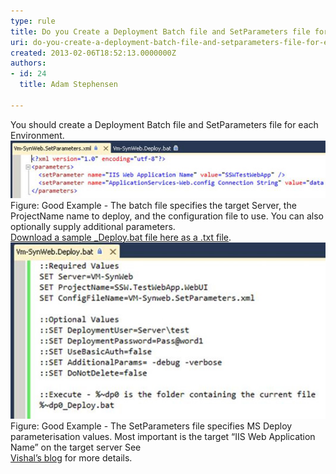 ```yaml
---
type: rule
title: Do you Create a Deployment Batch file and SetParameters file for each Environment?
uri: do-you-create-a-deployment-batch-file-and-setparameters-file-for-each-environment
created: 2013-02-06T18:52:13.0000000Z
authors:
- id: 24
  title: Adam Stephensen

---
```


 
You should create a Deployment Batch file and SetParameters file for each Environment.
 ![](setparameters.jpg)Figure: Good Example - The batch file specifies the target Server, the ProjectName name to deploy, and the configuration file to use. You can also optionally supply additional parameters. <br>      [Download a sample \_Deploy.bat file here as a .txt file](/Documents/DeployBat.txt). ![](batfile.jpg)Figure: Good Example - The SetParameters file specifies MS Deploy parameterisation values.  Most important is the target “IIS Web Application Name” on the target server
See <br>      [Vishal’s blog](http://vishaljoshi.blogspot.com.au/2010/07/web-deploy-parameterization-in-action.html) for more details. 
